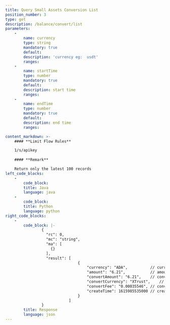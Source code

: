 ```yaml
---
title: Query Small Assets Conversion List
position_number: 3
type: get
description: /balance/convert/list
parameters:
    -
        name: currency
        type: string
        mandatory: true
        default:
        description: 'currency eg:  usdt'
        ranges: 
    -
        name: startTime
        type: number
        mandatory: true
        default:
        description: start time
        ranges:
    -
        name: endTime
        type: number
        mandatory: true
        default:
        description: end time
        ranges:

content_markdown: >-
    #### **Limit Flow Rules**

    1/s/apikey
  
    #### **Remark**

    Return only the latest 100 records
left_code_blocks:
    -
        code_block:
        title: Java
        language: java
    -
        code_block:
        title: Python
        language: python
right_code_blocks:
    -
        code_block: |-
                {
                  "rc": 0,
                  "mc": "string",
                  "ma": [
                    {}
                  ],
                  "result": [
                                {
                                    "currency": "ADA",          // currency
                                    "amount": "6.21",           // amount
                                    "convertAmount": "6.21",    // convert amount
                                    "convertCurrency": "XTrust",    // convert currency
                                    "convertFee": "0.00035546", // convert fee
                                    "createTime": 1615985535000 // create time
                                }
                            ]
                }
        title: Response
        language: json
---
```

